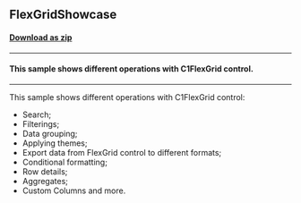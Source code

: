 ## FlexGridShowcase
#### [Download as zip](https://grapecity.github.io/DownGit/#/home?url=https://github.com/GrapeCity/ComponentOne-WinForms-Samples/tree/master/Next\FlexGrid\CS\Showcase)
____
#### This sample shows different operations with C1FlexGrid control.
____
This sample shows different operations with C1FlexGrid control:

* Search;
* Filterings;
* Data grouping;
* Applying themes;
* Export data from FlexGrid control to different formats;
* Conditional formatting;
* Row details;
* Aggregates;
* Custom Columns and more.
